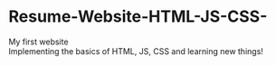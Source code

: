# Resume-Website-HTML-JS-CSS-
My first website<br/>
Implementing the basics of HTML, JS, CSS and learning new things!
